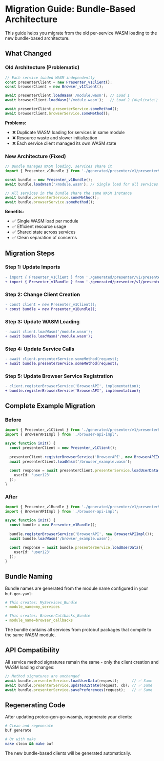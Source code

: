 # Migration Guide: Bundle-Based Architecture

This guide helps you migrate from the old per-service WASM loading to the new bundle-based architecture.

## What Changed

### Old Architecture (Problematic)
```typescript
// Each service loaded WASM independently
const presenterClient = new Presenter_v1Client();
const browserClient = new Browser_v1Client();

await presenterClient.loadWasm('/module.wasm'); // Load 1
await browserClient.loadWasm('/module.wasm');   // Load 2 (duplicate!)

await presenterClient.presenterService.someMethod();
await browserClient.browserService.someMethod();
```

**Problems:**
- ❌ Duplicate WASM loading for services in same module
- ❌ Resource waste and slower initialization
- ❌ Each service client managed its own WASM state

### New Architecture (Fixed)
```typescript
// Bundle manages WASM loading, services share it
import { Presenter_v1Bundle } from './generated/presenter/v1/presenterServiceClient';

const bundle = new Presenter_v1Bundle();
await bundle.loadWasm('/module.wasm'); // Single load for all services

// All services in the bundle share the same WASM instance
await bundle.presenterService.someMethod();
await bundle.browserService.someMethod();
```

**Benefits:**
- ✅ Single WASM load per module
- ✅ Efficient resource usage
- ✅ Shared state across services
- ✅ Clean separation of concerns

## Migration Steps

### Step 1: Update Imports
```diff
- import { Presenter_v1Client } from './generated/presenter/v1/presenterServiceClient';
+ import { Presenter_v1Bundle } from './generated/presenter/v1/presenterServiceClient';
```

### Step 2: Change Client Creation
```diff
- const client = new Presenter_v1Client();
+ const bundle = new Presenter_v1Bundle();
```

### Step 3: Update WASM Loading
```diff
- await client.loadWasm('/module.wasm');
+ await bundle.loadWasm('/module.wasm');
```

### Step 4: Update Service Calls
```diff
- await client.presenterService.someMethod(request);
+ await bundle.presenterService.someMethod(request);
```

### Step 5: Update Browser Service Registration
```diff
- client.registerBrowserService('BrowserAPI', implementation);
+ bundle.registerBrowserService('BrowserAPI', implementation);
```

## Complete Example Migration

### Before
```typescript
import { Presenter_v1Client } from './generated/presenter/v1/presenterServiceClient';
import { BrowserAPIImpl } from './browser-api-impl';

async function init() {
  const presenterClient = new Presenter_v1Client();
  
  presenterClient.registerBrowserService('BrowserAPI', new BrowserAPIImpl());
  await presenterClient.loadWasm('/browser_example.wasm');
  
  const response = await presenterClient.presenterService.loadUserData({
    userId: 'user123'
  });
}
```

### After
```typescript
import { Presenter_v1Bundle } from './generated/presenter/v1/presenterServiceClient';
import { BrowserAPIImpl } from './browser-api-impl';

async function init() {
  const bundle = new Presenter_v1Bundle();
  
  bundle.registerBrowserService('BrowserAPI', new BrowserAPIImpl());
  await bundle.loadWasm('/browser_example.wasm');
  
  const response = await bundle.presenterService.loadUserData({
    userId: 'user123'
  });
}
```

## Bundle Naming

Bundle names are generated from the module name configured in your `buf.gen.yaml`:

```yaml
# This creates: MyServices_Bundle
- module_name=my_services

# This creates: BrowserCallbacks_Bundle  
- module_name=browser_callbacks
```

The bundle contains all services from protobuf packages that compile to the same WASM module.

## API Compatibility

All service method signatures remain the same - only the client creation and WASM loading changes:

```typescript
// Method signatures are unchanged
await bundle.presenterService.loadUserData(request);      // ✅ Same
await bundle.presenterService.updateUIState(request, cb); // ✅ Same
await bundle.presenterService.savePreferences(request);   // ✅ Same
```

## Regenerating Code

After updating protoc-gen-go-wasmjs, regenerate your clients:

```bash
# Clean and regenerate
buf generate

# Or with make
make clean && make buf
```

The new bundle-based clients will be generated automatically.
